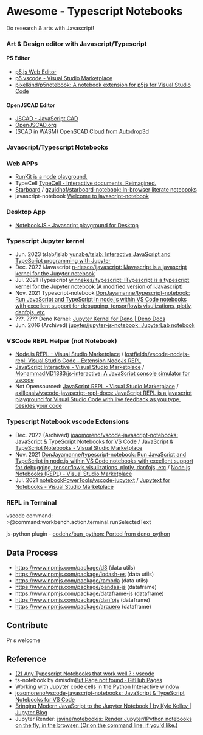 # Awesome - Typescript Notebooks

Do research & arts with Javascript!

### Art & Design editor with Javascript/Typescript

#### P5 Editor

- [p5.js Web Editor]( https://editor.p5js.org/ )
- [p5.vscode - Visual Studio Marketplace]( https://marketplace.visualstudio.com/items?itemName=samplavigne.p5-vscode )
- [pixelkind/p5notebook: A notebook extension for p5js for Visual Studio Code]( https://github.com/pixelkind/p5notebook )

#### OpenJSCAD Editor

- [JSCAD - JavaScript CAD]( https://openjscad.xyz/ )
- [OpenJSCAD.org]( https://openjscad.azurewebsites.net/ )
- (SCAD in WASM) [OpenSCAD Cloud from Autodrop3d]( https://openscad.cloud/openscad/ )

### Javascript/Typescript Notebooks

### Web APPs

- [RunKit is a node playground.](https://runkit.com/home)
- TypeCell [TypeCell - Interactive documents. Reimagined.](https://www.typecell.org/)
- [Starboard](https://starboard.gg/) / [gzuidhof/starboard-notebook: In-browser literate notebooks](https://github.com/gzuidhof/starboard-notebook)
- javascript-notebook [Welcome to javascript-notebook](https://jbook.qiushiyan.dev/)

### Desktop App

- [NotebookJS - Javascript playground for Desktop](https://notebookjs.app/)

### Typescript Jupyter kernel

- Jun. 2023 tslab/jslab [yunabe/tslab: Interactive JavaScript and TypeScript programming with Jupyter](https://github.com/yunabe/tslab)
- Dec. 2022 iJavascript [n-riesco/ijavascript: IJavascript is a javascript kernel for the Jupyter notebook](https://github.com/n-riesco/ijavascript)
- Jul. 2021 iTypescript [winnekes/itypescript: ITypescript is a typescript kernel for the Jupyter notebook (A modified version of IJavascript)](https://github.com/winnekes/itypescript)
- Nov. 2021 Typescript-notebook [DonJayamanne/typescript-notebook: Run JavaScript and TypeScript in node.js within VS Code notebooks with excellent support for debugging, tensorflowjs visulizations, plotly, danfojs, etc](https://github.com/DonJayamanne/typescript-notebook)
- ???. ???? Deno Kernel: [Jupyter Kernel for Deno \| Deno Docs](https://docs.deno.com/runtime/manual/tools/jupyter)
- Jun. 2016 (Archived) [jupyter/jupyter-js-notebook: JupyterLab notebook](https://github.com/jupyter/jupyter-js-notebook)

### VSCode REPL Helper (not Notebook)

- [Node.js REPL - Visual Studio Marketplace](https://marketplace.visualstudio.com/items?itemName=lostfields.nodejs-repl) / [lostfields/vscode-nodejs-repl: Visual Studio Code - Extension NodeJs REPL](https://github.com/lostfields/vscode-nodejs-repl)
- [JavaScript Interactive - Visual Studio Marketplace](https://marketplace.visualstudio.com/items?itemName=MohammadMD.js-interactive) / [MohammadMD1383/js-interactive: A JavaScript console simulator for vscode](https://github.com/MohammadMD1383/js-interactive)
- Not Opensourced: [JavaScript REPL - Visual Studio Marketplace](https://marketplace.visualstudio.com/items?itemName=achil.vscode-javascript-repl) / [axilleasiv/vscode-javascript-repl-docs: JavaScript REPL is a javascript playground for Visual Studio Code with live feedback as you type, besides your code](https://github.com/axilleasiv/vscode-javascript-repl-docs)

### Typescript Notebook vscode Extensions

- Dec. 2022 (Archived) [joaomoreno/vscode-javascript-notebooks: JavaScript & TypeScript Notebooks for VS Code](https://github.com/joaomoreno/vscode-javascript-notebooks) / [JavaScript & TypeScript Notebooks - Visual Studio Marketplace](https://marketplace.visualstudio.com/items?itemName=joaomoreno.javascript-notebooks)
- Nov. 2021 [DonJayamanne/typescript-notebook: Run JavaScript and TypeScript in node.js within VS Code notebooks with excellent support for debugging, tensorflowjs visulizations, plotly, danfojs, etc](https://github.com/DonJayamanne/typescript-notebook) / [Node.js Notebooks (REPL) - Visual Studio Marketplace](https://marketplace.visualstudio.com/items?itemName=donjayamanne.typescript-notebook)
- Jul. 2021 [notebookPowerTools/vscode-jupytext](https://github.com/notebookPowerTools/vscode-jupytext) / [Jupytext for Notebooks - Visual Studio Marketplace](https://marketplace.visualstudio.com/items?itemName=donjayamanne.vscode-jupytext)

### REPL in Terminal

vscode command: >@command:workbench.action.terminal.runSelectedText

js-python plugin - [codehz/bun_python: Ported from deno_python]( https://github.com/codehz/bun_python )

## Data Process

- https://www.npmjs.com/package/d3 (data utils)
- https://www.npmjs.com/package/lodash-es (data utils)
- https://www.npmjs.com/package/rambda (data utils)
- https://www.npmjs.com/package/pandas-js (dataframe)
- https://www.npmjs.com/package/dataframe-js (dataframe)
- https://www.npmjs.com/package/danfojs (dataframe)
- https://www.npmjs.com/package/arquero (dataframe)


## Contribute

Pr s welcome

## Reference

- [(2) Any Typescript Notebooks that work well ? : vscode](https://www.reddit.com/r/vscode/comments/qbg8z0/any_typescript_notebooks_that_work_well/)
- ts-notebook by dmisdm[But Page not found · GitHub Pages](https://dmisdm.github.io/ts-notebook/)
- [Working with Jupyter code cells in the Python Interactive window](https://code.visualstudio.com/docs/python/jupyter-support-py)
- [joaomoreno/vscode-javascript-notebooks: JavaScript & TypeScript Notebooks for VS Code](https://github.com/joaomoreno/vscode-javascript-notebooks)
- [Bringing Modern JavaScript to the Jupyter Notebook \| by Kyle Kelley | Jupyter Blog](https://blog.jupyter.org/bringing-modern-javascript-to-the-jupyter-notebook-fc998095081e)
- Jupyter Render: [jsvine/notebookjs: Render Jupyter/IPython notebooks on the fly, in the browser. (Or on the command line, if you'd like.)](https://github.com/jsvine/notebookjs)

[^1]: Starboard [(2) I created an open source literate notebook system similar to Jupyter Notebook but for Javascript that runs entirely in the browser : javascript](https://www.reddit.com/r/javascript/comments/i2gtnl/i_created_an_open_source_literate_notebook_system/)


